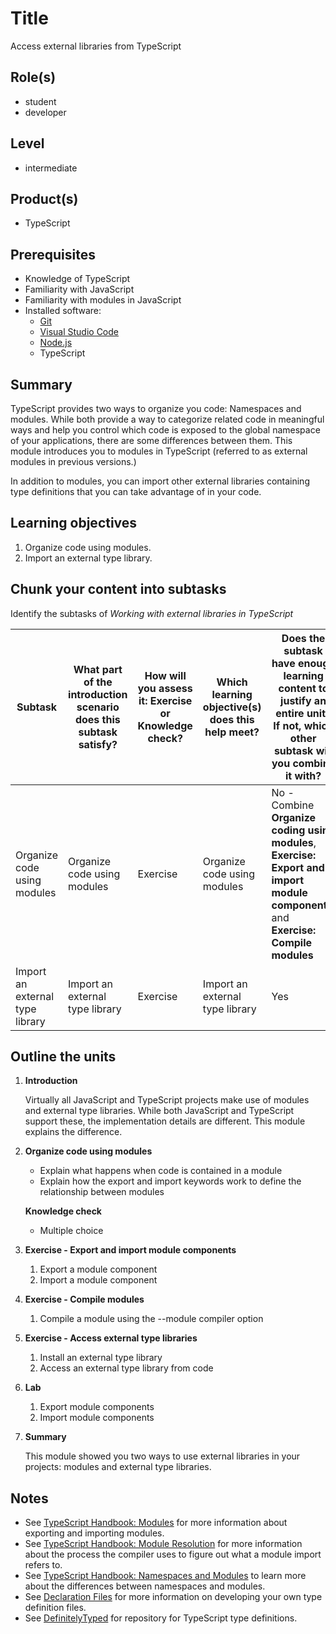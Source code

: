 # Title

Access external libraries from TypeScript

## Role(s)

- student
- developer

## Level

- intermediate

## Product(s)

- TypeScript

## Prerequisites

- Knowledge of TypeScript
- Familiarity with JavaScript
- Familiarity with modules in JavaScript
- Installed software:
  - [Git](https://git-scm.com/)
  - [Visual Studio Code](https://code.visualstudio.com)
  - [Node.js](https://nodejs.org/)
  - TypeScript

## Summary

TypeScript provides two ways to organize you code: Namespaces and modules. While both provide a way to categorize related code in meaningful ways and help you control which code is exposed to the global namespace of your applications, there are some differences between them. This module introduces you to modules in TypeScript (referred to as external modules in previous versions.) 

In addition to modules, you can import other external libraries containing type definitions that you can take advantage of in your code.

## Learning objectives

1. Organize code using modules.
1. Import an external type library.

## Chunk your content into subtasks

Identify the subtasks of *Working with external libraries in TypeScript*

| Subtask | What part of the introduction scenario does this subtask satisfy? | How will you assess it: **Exercise or Knowledge check**? | Which learning objective(s) does this help meet? | Does the subtask have enough learning content to justify an entire unit? If not, which other subtask will you combine it with? |
| ---- | ---- | ---- | ---- | ---- |
| Organize code using modules | Organize code using modules | Exercise | Organize code using modules | No - Combine **Organize coding using modules**, **Exercise: Export and import module components**, and **Exercise: Compile modules** |
| Import an external type library | Import an external type library | Exercise | Import an external type library | Yes |

## Outline the units

1. **Introduction**

    Virtually all JavaScript and TypeScript projects make use of modules and external type libraries. While both JavaScript and TypeScript support these, the implementation details are different. This module explains the difference.

1. **Organize code using modules**

    - Explain what happens when code is contained in a module
    - Explain how the export and import keywords work to define the relationship between modules

    **Knowledge check**

    - Multiple choice

1. **Exercise - Export and import module components**

    1. Export a module component
    1. Import a module component

1. **Exercise - Compile modules**

    1. Compile a module using the --module compiler option
    
1. **Exercise - Access external type libraries**

    1. Install an external type library
    1. Access an external type library from code

1. **Lab**

    1. Export module components
    1. Import module components

1. **Summary**

    This module showed you two ways to use external libraries in your projects: modules and external type libraries. 

## Notes

- See [TypeScript Handbook: Modules](https://www.typescriptlang.org/docs/handbook/modules.html) for more information about exporting and importing modules.
- See [TypeScript Handbook: Module Resolution](https://www.typescriptlang.org/docs/handbook/module-resolution.html) for more information about the process the compiler uses to figure out what a module import refers to.
- See [TypeScript Handbook: Namespaces and Modules](https://www.typescriptlang.org/docs/handbook/namespaces-and-modules.html) to learn more about the differences between namespaces and modules.
- See [Declaration Files](https://www.typescriptlang.org/docs/handbook/declaration-files/introduction.html) for more information on developing your own type definition files. 
- See [DefinitelyTyped](https://definitelytyped.org/) for repository for TypeScript type definitions.
